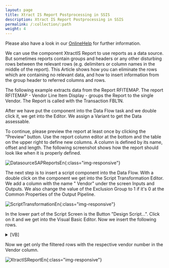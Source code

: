 ```yaml
---
layout: page
title: Xtract IS Report Postprocessing in SSIS
description: Xtract IS Report Postprocessing in SSIS
permalink: /:collection/:path
weight: 4
---
```


Please also have a look in our [OnlineHelp](https://help.theobald-software.com/en/) for further information.

We can use the component XtractIS Report to use reports as a data source. But sometimes reports contain groups and headers or any other disturbing rows between the relevant rows (e.g. delimiters or column names in the middle of the report). This Article shows how you can eliminate the rows which are containing no relevant data, and how to insert information from the group header to referred columns and rows.

The following example extracts data from the Report RFITEMAP. The report RFITEMAP - Vendor Line Item Display - groups the Report to the single Vendor. The Report is called with the Transaction FBL1N.

After we have put the component into the Data Flow task and we double click it, we get into the Editor. We assign a Variant to get the Data assessable.

To continue, please preview the report at least once by clicking the “Preview” button. Use the report column editor at the bottom and the table on the upper right to define new columns. A column is defined by its name, offset and length. The following screenshot shows how the report should look like when it is properly defined.

![DatasourceSAPReportsEn](/img/contents/DatasourceSAPReportsEn.jpg){:class="img-responsive"}

The next step is to insert a script component into the Data Flow. With a double click on the component we get into the Script Transformation Editor. We add a column with the name " Vendor" under the screen Inputs and Outputs. We also change the value of the Exclusion Group to 1 if it's 0 at the Common Properties of the Output Pipeline.

![ScriptTransformationEn](/img/contents/ScriptTransformationEn.jpg){:class="img-responsive"}

In the lower part of the Script Screen is the Button "Design Script...". Click on it and we get into the Visual Basic Editor. Now we insert the following rows.

<details>
<summary>[VB]</summary>
{% highlight visualbasic %}
Public Class ScriptMain
    Inherits UserComponent
    Dim Vendor As String
  
  
    Public Overrides Sub Input0_ProcessInputRow(ByVal Row As Input0Buffer)
        Dim retValue As Integer
  
        'If the Groupheader is containing any Vendorinformation  
        '(in our Case the Word "Vendo") the value from the same DataRow in the
        'Column PaymentDate is written to the variable "Vendor".
  
        If Row.Status.ToString().Trim().Contains("Vendo") Then
  
            If Integer.TryParse(Row.PaymentDate.ToString(), retValue) = True Then
                Vendor = Row.PaymentDate.ToString().Trim()
            End If
  
        End If
  
         'The Vendorinformation is written in the Vendor Column
        Row.Vendor = Vendor
  
        'If there is a Integer Value in the Column "Net" than the DataRow will be send to the Output 
        'The Column "NET" is out indicator column to filter the relevant DataRows.
        If Int32.TryParse(Row.Net.ToString(), retValue) = True Then Row.DirectRowToOutput0()
  
  
    End Sub
{% endhighlight %}
</details>

Now we get only the filtered rows with the respective vendor number in the Vendor column.

![XtractISReportEn](/img/contents/XtractISReportEn.jpg){:class="img-responsive"}
